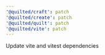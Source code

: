 ```yaml
---
'@quilted/craft': patch
'@quilted/create': patch
'@quilted/quilt': patch
'@quilted/vite': patch
---
```


Update vite and vitest dependencies
